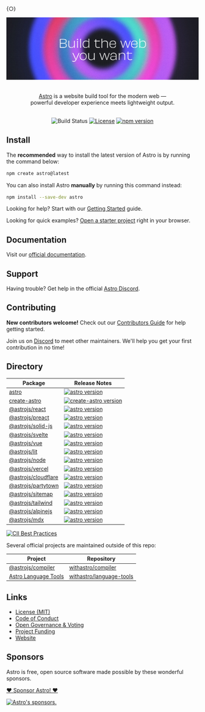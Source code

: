 {○}


![Build the web you want](.github/assets/banner.jpg 'Build the web you want')

<p align="center">
  <br/>
  <a href="https://astro.build">Astro</a> is a website build tool for the modern web &mdash;
  <br/>
  powerful developer experience meets lightweight output.
  <br/><br/>
</p>

<div align="center">

![Build Status](https://github.com/withastro/astro/actions/workflows/ci.yml/badge.svg)
[![License](https://img.shields.io/badge/License-MIT-blue.svg)](https://github.com/withastro/astro/blob/main/LICENSE)
[![npm version](https://badge.fury.io/js/astro.svg)](https://badge.fury.io/js/astro)

</div>

## Install

The **recommended** way to install the latest version of Astro is by running the command below:

```bash
npm create astro@latest
```

You can also install Astro **manually** by running this command instead:

```bash
npm install --save-dev astro
```

Looking for help? Start with our [Getting Started](https://docs.astro.build/en/getting-started/) guide.

Looking for quick examples? [Open a starter project](https://astro.new/) right in your browser.

## Documentation

Visit our [official documentation](https://docs.astro.build/).

## Support

Having trouble? Get help in the official [Astro Discord](https://astro.build/chat).

## Contributing

**New contributors welcome!** Check out our [Contributors Guide](CONTRIBUTING.md) for help getting started.

Join us on [Discord](https://astro.build/chat) to meet other maintainers. We'll help you get your first contribution in no time!

## Directory

| Package                                                                                    | Release Notes                                                                                                                                                        |
| ------------------------------------------------------------------------------------------ | -------------------------------------------------------------------------------------------------------------------------------------------------------------------- |
| [astro](packages/astro)                                                                    | [![astro version](https://img.shields.io/npm/v/astro.svg?label=%20)](packages/astro/CHANGELOG.md)                                                                    |
| [create-astro](packages/create-astro)                                                      | [![create-astro version](https://img.shields.io/npm/v/create-astro.svg?label=%20)](packages/create-astro/CHANGELOG.md)                                               |
| [@astrojs/react](packages/integrations/react)                                              | [![astro version](https://img.shields.io/npm/v/@astrojs/react.svg?label=%20)](packages/integrations/react/CHANGELOG.md)                                              |
| [@astrojs/preact](packages/integrations/preact)                                            | [![astro version](https://img.shields.io/npm/v/@astrojs/preact.svg?label=%20)](packages/integrations/preact/CHANGELOG.md)                                            |
| [@astrojs/solid-js](packages/integrations/solid)                                           | [![astro version](https://img.shields.io/npm/v/@astrojs/solid-js.svg?label=%20)](packages/integrations/solid/CHANGELOG.md)                                           |
| [@astrojs/svelte](packages/integrations/svelte)                                            | [![astro version](https://img.shields.io/npm/v/@astrojs/svelte.svg?label=%20)](packages/integrations/svelte/CHANGELOG.md)                                            |
| [@astrojs/vue](packages/integrations/vue)                                                  | [![astro version](https://img.shields.io/npm/v/@astrojs/vue.svg?label=%20)](packages/integrations/vue/CHANGELOG.md)                                                  |
| [@astrojs/lit](packages/integrations/lit)                                                  | [![astro version](https://img.shields.io/npm/v/@astrojs/lit.svg?label=%20)](packages/integrations/lit/CHANGELOG.md)                                                  |
| [@astrojs/node](packages/integrations/node)                                                | [![astro version](https://img.shields.io/npm/v/@astrojs/node.svg?label=%20)](packages/integrations/node/CHANGELOG.md)                                                |
| [@astrojs/vercel](packages/integrations/vercel)                                            | [![astro version](https://img.shields.io/npm/v/@astrojs/vercel.svg?label=%20)](packages/integrations/vercel/CHANGELOG.md)                                            |
| [@astrojs/cloudflare](https://github.com/withastro/adapters/blob/main/packages/cloudflare) | [![astro version](https://img.shields.io/npm/v/@astrojs/cloudflare.svg?label=%20)](https://github.com/withastro/adapters/blob/main/packages/cloudflare/CHANGELOG.md) |
| [@astrojs/partytown](packages/integrations/partytown)                                      | [![astro version](https://img.shields.io/npm/v/@astrojs/partytown.svg?label=%20)](packages/integrations/partytown/CHANGELOG.md)                                      |
| [@astrojs/sitemap](packages/integrations/sitemap)                                          | [![astro version](https://img.shields.io/npm/v/@astrojs/sitemap.svg?label=%20)](packages/integrations/sitemap/CHANGELOG.md)                                          |
| [@astrojs/tailwind](packages/integrations/tailwind)                                        | [![astro version](https://img.shields.io/npm/v/@astrojs/tailwind.svg?label=%20)](packages/integrations/tailwind/CHANGELOG.md)                                        |
| [@astrojs/alpinejs](packages/integrations/alpinejs)                                        | [![astro version](https://img.shields.io/npm/v/@astrojs/alpinejs.svg?label=%20)](packages/integrations/alpinejs/CHANGELOG.md)                                        |
| [@astrojs/mdx](packages/integrations/mdx)                                                  | [![astro version](https://img.shields.io/npm/v/@astrojs/mdx.svg?label=%20)](packages/integrations/mdx/CHANGELOG.md)                                                  |

[![CII Best Practices](https://bestpractices.coreinfrastructure.org/projects/6178/badge)](https://bestpractices.coreinfrastructure.org/projects/6178)

Several official projects are maintained outside of this repo:

| Project                                                             | Repository                                                              |
| ------------------------------------------------------------------- | ----------------------------------------------------------------------- |
| [@astrojs/compiler](https://github.com/withastro/compiler)          | [withastro/compiler](https://github.com/withastro/compiler)             |
| [Astro Language Tools](https://github.com/withastro/language-tools) | [withastro/language-tools](https://github.com/withastro/language-tools) |

## Links

- [License (MIT)](LICENSE)
- [Code of Conduct](https://github.com/withastro/.github/blob/main/CODE_OF_CONDUCT.md)
- [Open Governance & Voting](https://github.com/withastro/.github/blob/main/GOVERNANCE.md)
- [Project Funding](https://github.com/withastro/.github/blob/main/FUNDING.md)
- [Website](https://astro.build/)

## Sponsors

Astro is free, open source software made possible by these wonderful sponsors.

[❤️ Sponsor Astro! ❤️](https://github.com/withastro/.github/blob/main/FUNDING.md)

<p align="center">
  <a target="_blank" href="https://github.com/sponsors/withastro">

[![Astro's sponsors.](https://astro.build/sponsors.png "Astro's sponsors.
Platinum sponsors: Vercel, storyblok, Netlify, Ship Shape, Google Chrome
Gold sponsors: ‹div›RIOTS, DEEPGRAM, Transloadit, CloudCannon
Sponsors: Monogram, Qoddi, Dimension")](https://github.com/sponsors/withastro)

  </a>
</p>
